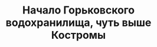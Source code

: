 ---
title: 'Начало Горьковского водохранилища, чуть выше Костромы'
location: ''
tags: [all, 2010]
categories: [paddling-2700km-along-the-volga-2010]
---